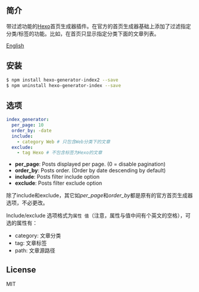 ## 简介

带过滤功能的[Hexo]首页生成器插件。在官方的首页生成器基础上添加了过滤指定分类/标签的功能。比如，在首页只显示指定分类下面的文章列表。

[English](https://github.com/Jamling/hexo-generator-index2/blob/master/README.md)

## 安装

``` bash
$ npm install hexo-generator-index2 --save
$ npm uninstall hexo-generator-index --save
```

## 选项

``` yaml
index_generator:
  per_page: 10
  order_by: -date
  include:
    - category Web # 只包含Web分类下的文章
  exclude:
    - tag Hexo # 不包含标签为Hexo的文章

```

- **per_page**: Posts displayed per page. (0 = disable pagination)
- **order_by**: Posts order. (Order by date descending by default)
- **include**: Posts filter include option
- **exclude**: Posts filter exclude option

除了include和exclude，其它如<var>per_page</var>和<var>order_by</var>都是原有的官方首页生成器选项，不必更改。

Include/exclude 选项格式为`属性 值`（注意，属性与值中间有个英文的空格），可选的属性有：

- category: 文章分类
- tag: 文章标签
- path: 文章源路径


## License

MIT

[Hexo]: http://hexo.io/
